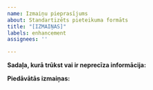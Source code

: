 ```yaml
---
name: Izmaiņu pieprasījums
about: Standartizēts pieteikuma formāts
title: "[IZMAIŅAS]"
labels: enhancement
assignees: ''

---
```


**Sadaļa, kurā trūkst vai ir neprecīza informācija:**


**Piedāvātās izmaiņas:**
